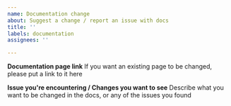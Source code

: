 ```yaml
---
name: Documentation change
about: Suggest a change / report an issue with docs
title: ''
labels: documentation
assignees: ''

---
```


**Documentation page link**
If you want an existing page to be changed, please put a link to it here

**Issue you're encountering / Changes you want to see**
Describe what you want to be changed in the docs, or any of the issues you found

